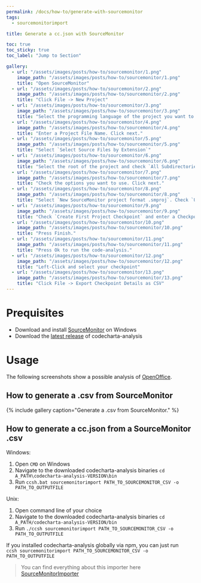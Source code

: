 ```yaml
---
permalink: /docs/how-to/generate-with-sourcemonitor
tags:
  - sourcemonitorimport

title: Generate a cc.json with SourceMonitor

toc: true
toc_sticky: true
toc_label: "Jump to Section"

gallery:
  - url: "/assets/images/posts/how-to/sourcemonitor/1.png"
    image_path: "/assets/images/posts/how-to/sourcemonitor/1.png"
    title: "Open SourceMonitor"
  - url: "/assets/images/posts/how-to/sourcemonitor/2.png"
    image_path: "/assets/images/posts/how-to/sourcemonitor/2.png"
    title: "Click File -> New Project"
  - url: "/assets/images/posts/how-to/sourcemonitor/3.png"
    image_path: "/assets/images/posts/how-to/sourcemonitor/3.png"
    title: "Select the programming language of the project you want to analyze. Click next."
  - url: "/assets/images/posts/how-to/sourcemonitor/4.png"
    image_path: "/assets/images/posts/how-to/sourcemonitor/4.png"
    title: "Enter a Project File Name. Click next."
  - url: "/assets/images/posts/how-to/sourcemonitor/5.png"
    image_path: "/assets/images/posts/how-to/sourcemonitor/5.png"
    title: "Select `Select Source Files by Extension`"
  - url: "/assets/images/posts/how-to/sourcemonitor/6.png"
    image_path: "/assets/images/posts/how-to/sourcemonitor/6.png"
    title: "Select the root of the project and check `All Subdirectories`"
  - url: "/assets/images/posts/how-to/sourcemonitor/7.png"
    image_path: "/assets/images/posts/how-to/sourcemonitor/7.png"
    title: "Check the options you want to use. Click next."
  - url: "/assets/images/posts/how-to/sourcemonitor/8.png"
    image_path: "/assets/images/posts/how-to/sourcemonitor/8.png"
    title: "Select `New SourceMonitor project format .smproj`. Check `Use this format when saving all projects` and press next."
  - url: "/assets/images/posts/how-to/sourcemonitor/9.png"
    image_path: "/assets/images/posts/how-to/sourcemonitor/9.png"
    title: "Check `Create First Project Checkpoint` and enter a Checkpoint Name. Press next. (A checkpoint refers to a specific code-analysis done)"
  - url: "/assets/images/posts/how-to/sourcemonitor/10.png"
    image_path: "/assets/images/posts/how-to/sourcemonitor/10.png"
    title: "Press Finish."
  - url: "/assets/images/posts/how-to/sourcemonitor/11.png"
    image_path: "/assets/images/posts/how-to/sourcemonitor/11.png"
    title: "Press Ok to run the code-analysis."
  - url: "/assets/images/posts/how-to/sourcemonitor/12.png"
    image_path: "/assets/images/posts/how-to/sourcemonitor/12.png"
    title: "Left-Click and select your checkpoint"
  - url: "/assets/images/posts/how-to/sourcemonitor/13.png"
    image_path: "/assets/images/posts/how-to/sourcemonitor/13.png"
    title: "Click File -> Export Checkpoint Details as CSV"
---
```


# Prequisites

- Download and install [SourceMonitor](http://www.campwoodsw.com/sourcemonitor.html) on Windows
- Download the [latest release](https://github.com/MaibornWolff/codecharta/releases) of codecharta-analysis

# Usage

The following screenshots show a possible analysis of [OpenOffice](https://github.com/apache/openoffice).

## How to generate a .csv from SourceMonitor

{% include gallery caption="Generate a .csv from SourceMonitor." %}

## How to generate a cc.json from a SourceMonitor .csv

Windows:

1. Open `CMD` on Windows
2. Navigate to the downloaded codecharta-analysis binaries `cd A_PATH\codecharta-analysis-VERSION\bin`
3. Run `ccsh.bat sourcemonitorimport PATH_TO_SOURCEMONITOR_CSV -o PATH_TO_OUTPUTFILE`

Unix:

1. Open command line of your choice
2. Navigate to the downloaded codecharta-analysis binaries `cd A_PATH/codecharta-analysis-VERSION/bin`
3. Run `./ccsh sourcemonitorimport PATH_TO_SOURCEMONITOR_CSV -o PATH_TO_OUTPUTFILE`

If you installed codecharta-analysis globally via npm, you can just run
<br>
`ccsh sourcemonitorimport PATH_TO_SOURCEMONITOR_CSV -o PATH_TO_OUTPUTFILE`

> You can find everything about this importer here [SourceMonitorImporter]({{site.docs_importer}}/sourcemonitor)
